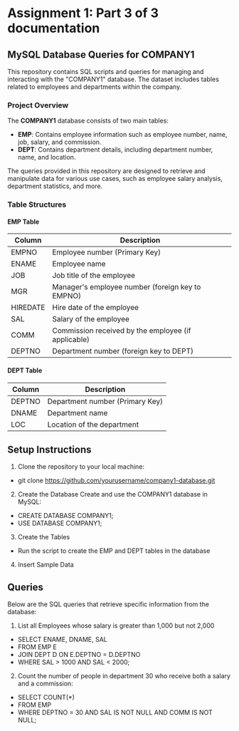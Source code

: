 # Assignment 1: Part 3 of 3 documentation

## MySQL Database Queries for COMPANY1

This repository contains SQL scripts and queries for managing and interacting with the "COMPANY1" database. The dataset includes tables related to employees and departments within the company.

### Project Overview

The **COMPANY1** database consists of two main tables:

- **EMP**: Contains employee information such as employee number, name, job, salary, and commission.
- **DEPT**: Contains department details, including department number, name, and location.

The queries provided in this repository are designed to retrieve and manipulate data for various use cases, such as employee salary analysis, department statistics, and more.

### Table Structures

#### EMP Table

| Column   | Description                                                   |
|----------|---------------------------------------------------------------|
| EMPNO    | Employee number (Primary Key)                                  |
| ENAME    | Employee name                                                 |
| JOB      | Job title of the employee                                      |
| MGR      | Manager's employee number (foreign key to EMPNO)               |
| HIREDATE | Hire date of the employee                                      |
| SAL      | Salary of the employee                                         |
| COMM     | Commission received by the employee (if applicable)            |
| DEPTNO   | Department number (foreign key to DEPT)                        |

#### DEPT Table

| Column   | Description                                                   |
|----------|---------------------------------------------------------------|
| DEPTNO   | Department number (Primary Key)                                |
| DNAME    | Department name                                               |
| LOC      | Location of the department                                     |

## Setup Instructions

1. Clone the repository to your local machine:
- git clone https://github.com/yourusername/company1-database.git

2. Create the Database
Create and use the COMPANY1 database in MySQL:
- CREATE DATABASE COMPANY1;
- USE DATABASE COMPANY1;

3. Create the Tables
- Run the script to create the EMP and DEPT tables in the database

4. Insert Sample Data

## Queries
Below are the SQL queries that retrieve specific information from the database:

1. List all Employees whose salary is greater than 1,000 but not 2,000

- SELECT ENAME, DNAME, SAL
- FROM EMP E
- JOIN DEPT D ON E.DEPTNO = D.DEPTNO
- WHERE SAL > 1000 AND SAL < 2000;

2. Count the number of people in department 30 who receive both a salary and a commission:

- SELECT COUNT(*)
- FROM EMP
- WHERE DEPTNO = 30 AND SAL IS NOT NULL AND COMM IS NOT NULL;



